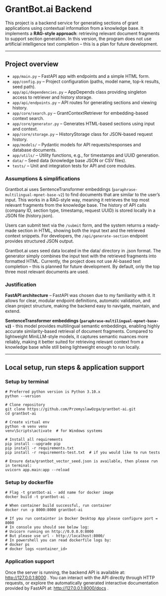 # GrantBot.ai Backend

This project is a backend service for generating sections of grant applications using 
contextual information from a knowledge base. It implements a **RAG-style approach**: 
retrieving relevant document fragments to support section generation. In this version, 
the program does not use artificial intelligence text completion – this is a plan 
for future development.

---

## Project overview

- `app/main.py` – FastAPI app with endpoints and a simple HTML form.
- `app/config.py` – Project configuration (paths, model name, top-k results, seed path).
- `app/api/dependencies.py` – AppDepends class providing singleton access to retriever and 
history storage.
- `app/api/endpoints.py` – API routes for generating sections and viewing history.
- `app/core/search.py` – GrantContextRetriever for embedding-based context search.
- `app/core/generator.py` – Generates HTML-based sections using input and context.
- `app/core/storage.py` – HistoryStorage class for JSON-based request history.
- `app/models/` – Pydantic models for API requests/responses and database documents.
- `app/utils/` – Utility functions, e.g., for timestamps and UUID generation.
- `data/` – Seed data (knowledge base JSON or CSV files).
- `tests/` – Unit and integration tests for API and core modules.

### Assumptions & simplifications

Grantbot.ai uses SentenceTransformer embeddings (`paraphrase-multilingual-mpnet-base-v2`) 
to find documents that are similar to the user’s input. This works in a RAG-style way, 
meaning it retrieves the top most relevant fragments from the knowledge base. The history 
of API calls (company ID, section type, timestamp, request UUID) is stored locally in a 
JSON file (history.json).

Users can submit text via the `/submit` form, and the system returns a ready-made section 
in HTML, showing both the input text and the retrieved context snippets. For developers, 
the `/api/generate-section` endpoint provides structured JSON output.

Grantbot.ai uses seed data located in the data/ directory in .json format. The generator 
simply combines the input text with the retrieved fragments into formatted HTML. Currently, 
the project does not use AI-based text completion – this is planned for future development. 
By default, only the top three most relevant documents are used.

### Justification

**FastAPI architecture** – FastAPI was chosen due to my familiarity with it. It allows
for clear, modular endpoint definitions, automatic validation, and clean project 
structure, making the backend easy to navigate, maintain, and extend.

**SentenceTransformer embeddings (`paraphrase-multilingual-mpnet-base-v2`)** - this model 
provides multilingual semantic embeddings, enabling highly accurate similarity-based 
retrieval of document fragments. Compared to lightweight MiniLLM-style models, it 
captures semantic nuances more reliably, making it better suited for retrieving relevant
context from a knowledge base while still being lightweight enough to run locally.

---

## Local setup, run steps & application support

### Setup by terminal
```
# Preferred python version is Python 3.10.x
python --version

# Clone repository
git clone https://github.com/PrzemyslawOzga/grantbot-ai.git
cd grantbot-ai

# Create virtual env
python -m venv venv
venv\Scripts\activate  # for Windows systems

# Install all requirements
pip install --upgrade pip
pip install -r requirements.txt
pip install -r requirements-test.txt  # if you would like to run tests

# Ensure data/grantbot_vector_seed.json is available, then please run in terminal:
uvicorn app.main:app --reload
```

### Setup by dockerfile
```
# Flag -t grantbot-ai - add name for docker image
docker build -t grantbot-ai .

# When container build successful, run container
docker run -p 8000:8000 grantbot-ai

# If you run containter in Docker Desktop App please configure port = 8000
# In console you should see below log:
# Uvicorn running on http://0.0.0.0:8000
# But please use url - http://localhost:8000/
# In powershell you can read dockerfile logs by:
# docker ps
# docker logs <container_id>
```

### Application support
Once the server is running, the backend API is available at: http://127.0.0.1:8000 .
You can interact with the API directly through HTTP requests, or explore the 
automatically generated interactive documentation provided by FastAPI at: http://127.0.0.1:8000/docs .
